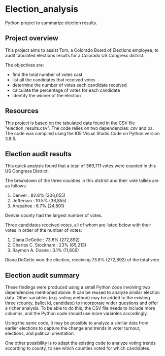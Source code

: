 # Election_analysis
Python project to summarize election results.

## Project overview
This project aims to assist Tom, a Colorado Board of Elections employee, to audit tabulated elections results for a Colorado US Congress district.

The objectives are:
* find the total number of votes cast
* list all the candidates that received votes
* determine the number of votes each candidate received
* calculate the percentage of votes for each candidate
* identify the winner of the election

## Resources
This project is based on the tabulated data found in the CSV file "election_results.csv".
The code relies on two dependencies: *_csv_* and *_os_*.
The code was compiled using the IDE Visual Studio Code on Python version 3.8.5.

## Election audit results
This quick analysis found that a total of 369,711 votes were counted in this US Congress District.

The breakdown of the three counties in this district and their vote tallies are as follows:
1. Denver : 82.8% (306,055)
2. Jefferson : 10.5% (38,855)
3. Arapahoe : 6.7% (24,801)

Denver county had the largest number of votes.

Three candidates received votes, all of whom are listed below with their votes in order of the number of votes:
1. Diana DeGette : 73.8% (272,892)
2. Charles C. Stockham : 23% (85,213)
3. Raymon A. Doane : 3.1% (11,606)

Diana DeGette won the election, receiving 73.8% (272,892) of the total vote.

## Election audit summary
These findings were produced using a small Python code involving two dependencies mentioned above. It can be reused to analyze similar election data. Other variables (e.g. voting method) may be added to the existing three (county, ballot id, candidate) to incorporate wider questions and offer a richer analysis. To be able to do this, the CSV file needs to include more columns, and the Python code should use more variables accordingly.

Using the same code, it may be possible to analyze a similar data from earlier elections to capture the change and trends in voter turnout, elections, and political orientation.

One other possibility is to adapt the existing code to analyze voting trends according to county, to see which counties voted for which candidates.





